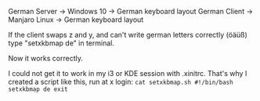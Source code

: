 German Server -> Windows 10 -> German keyboard layout
German Client -> Manjaro Linux -> German keyboard layout

If the client swaps z and y, and can't write german letters correctly (öäüß) type "setxkbmap de" in terminal.

Now it works correctly.

I could not get it to work in my i3 or KDE session with .xinitrc.
That's why I created a script like this, run at x login:
`cat setxkbmap.sh
#!/bin/bash
setxkbmap de
exit`